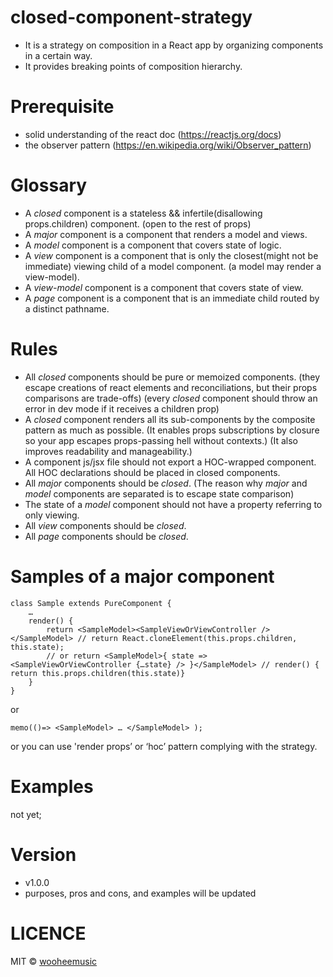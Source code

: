 # closed-component-strategy
* It is a strategy on composition in a React app by organizing components in a certain way.
* It provides breaking points of composition hierarchy.

# Prerequisite
* solid understanding of the react doc (https://reactjs.org/docs)
* the observer pattern (https://en.wikipedia.org/wiki/Observer_pattern)

# Glossary
* A *closed* component is a stateless && infertile(disallowing props.children) component. (open to the rest of props)
* A *major* component is a component that renders a model and views.
* A *model* component is a component that covers state of logic.
* A *view* component is a component that is only the closest(might not be immediate) viewing child of a model component. (a model may render a view-model).
* A *view-model* component is a component that covers state of view.
* A *page* component is a component that is an immediate child routed by a distinct pathname.

# Rules
* All *closed* components should be pure or memoized components. 
(they escape creations of react elements and reconciliations, but their props comparisons are trade-offs)
(every *closed* component should throw an error in dev mode if it receives a children prop)
* A *closed* component renders all its sub-components by the composite pattern as much as possible.
(It enables props subscriptions by closure so your app escapes props-passing hell without contexts.)
(It also improves readability and manageability.)
* A component js/jsx file should not export a HOC-wrapped component. All HOC declarations should be placed in closed components.
* All *major* components should be *closed*.
(The reason why *major* and *model* components are separated is to escape state comparison)
* The state of a *model* component should not have a property referring to only viewing.
* All *view* components should be *closed*.
* All *page* components should be *closed*.

# Samples of a major component
```
class Sample extends PureComponent {
    …
    render() {
        return <SampleModel><SampleViewOrViewController /></SampleModel> // return React.cloneElement(this.props.children, this.state);
        // or return <SampleModel>{ state => <SampleViewOrViewController {…state} /> }</SampleModel> // render() { return this.props.children(this.state)}
    }
}
```
or 
```
memo(()=> <SampleModel> … </SampleModel> );
```
or you can use 'render props’ or ‘hoc’ pattern complying with the strategy.

# Examples
not yet;

# Version
- v1.0.0
- purposes, pros and cons, and examples will be updated

# LICENCE
MIT © [wooheemusic](https://github.com/wooheemusic)

